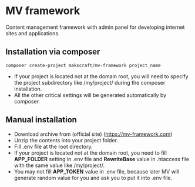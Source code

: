 # MV framework
Content management framework with admin panel for developing internet sites and applications.

Installation via composer
---
```
composer create-project makscraft/mv-framework project_name
```

- If your project is located not at the domain root, you will need to specify the project subdirectory like /my/project/ during the composer installation.
- All the other critical settings will be generated automatically by composer.

Manual installation
---
- Download archive from (official site) (https://mv-framework.com)
- Unzip the contents into your project folder.
- Fill .env file at the root directory.
- If your project is located not at the domain root, you need to fill **APP_FOLDER** setting in .env file and **RewriteBase** value in .htaccess file with the same value like /my/project/.
- You may not fill **APP_TOKEN** value in .env file, because later MV will generate random value for you and ask you to put it into .env file.
